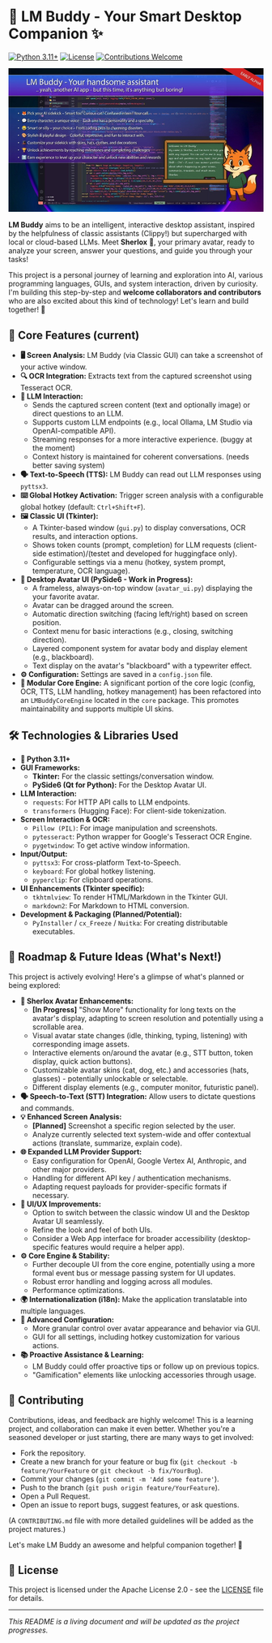# 🦉 LM Buddy - Your Smart Desktop Companion ✨

[![Python 3.11+](https://img.shields.io/badge/python-3.11%2B-blue.svg)](https://www.python.org/)
[![License](https://img.shields.io/badge/License-Apache_2.0-blue.svg)](LICENSE)
[![Contributions Welcome](https://img.shields.io/badge/contributions-welcome-brightgreen.svg?style=flat)](CONTRIBUTING.md) <!-- Optional: Create CONTRIBUTING.md later -->

![LM Buddy Hero](docs/images/lm-buddy-hero-image.jpg)

**LM Buddy** aims to be an intelligent, interactive desktop assistant, inspired by the helpfulness of classic assistants (Clippy!) but supercharged with local or cloud-based LLMs. Meet **Sherlox** 🦊, your primary avatar, ready to analyze your screen, answer your questions, and guide you through your tasks!

This project is a personal journey of learning and exploration into AI, various programming languages, GUIs, and system interaction, driven by curiosity. I'm building this step-by-step and **welcome collaborators and contributors** who are also excited about this kind of technology! Let's learn and build together! 🚀

## 🌟 Core Features (current)

*   **🖥️ Screen Analysis:** LM Buddy (via Classic GUI) can take a screenshot of your active window.
*   **🔍 OCR Integration:** Extracts text from the captured screenshot using Tesseract OCR.
*   **🧠 LLM Interaction:**
    *   Sends the captured screen content (text and optionally image) or direct questions to an LLM.
    *   Supports custom LLM endpoints (e.g., local Ollama, LM Studio via OpenAI-compatible API).
    *   Streaming responses for a more interactive experience. (buggy at the moment)
    *   Context history is maintained for coherent conversations. (needs better saving system)
*   **🗣️ Text-to-Speech (TTS):** LM Buddy can read out LLM responses using `pyttsx3`.
*   **⌨️ Global Hotkey Activation:** Trigger screen analysis with a configurable global hotkey (default: `Ctrl+Shift+F`).
*   **🖼️ Classic UI (Tkinter):**
    *   A Tkinter-based window (`gui.py`) to display conversations, OCR results, and interaction options.
    *   Shows token counts (prompt, completion) for LLM requests (client-side estimation)/(testet and developed for huggingface only).
    *   Configurable settings via a menu (hotkey, system prompt, temperature, OCR language).
*   **🦊 Desktop Avatar UI (PySide6 - Work in Progress):**
    *   A frameless, always-on-top window (`avatar_ui.py`) displaying the your favorite avatar.
    *   Avatar can be dragged around the screen.
    *   Automatic direction switching (facing left/right) based on screen position.
    *   Context menu for basic interactions (e.g., closing, switching direction).
    *   Layered component system for avatar body and display element (e.g., blackboard).
    *   Text display on the avatar's "blackboard" with a typewriter effect.
*   **⚙️ Configuration:** Settings are saved in a `config.json` file.
*   **🧩 Modular Core Engine:** A significant portion of the core logic (config, OCR, TTS, LLM handling, hotkey management) has been refactored into an `LMBuddyCoreEngine` located in the `core` package. This promotes maintainability and supports multiple UI skins.

## 🛠️ Technologies & Libraries Used

*   **🐍 Python 3.11+**
*   **GUI Frameworks:**
    *   **Tkinter:** For the classic settings/conversation window.
    *   **PySide6 (Qt for Python):** For the Desktop Avatar UI.
*   **LLM Interaction:**
    *   `requests`: For HTTP API calls to LLM endpoints.
    *   `transformers` (Hugging Face): For client-side tokenization.
*   **Screen Interaction & OCR:**
    *   `Pillow (PIL)`: For image manipulation and screenshots.
    *   `pytesseract`: Python wrapper for Google's Tesseract OCR Engine.
    *   `pygetwindow`: To get active window information.
*   **Input/Output:**
    *   `pyttsx3`: For cross-platform Text-to-Speech.
    *   `keyboard`: For global hotkey listening.
    *   `pyperclip`: For clipboard operations.
*   **UI Enhancements (Tkinter specific):**
    *   `tkhtmlview`: To render HTML/Markdown in the Tkinter GUI.
    *   `markdown2`: For Markdown to HTML conversion.
*   **Development & Packaging (Planned/Potential):**
    *   `PyInstaller` / `cx_Freeze` / `Nuitka`: For creating distributable executables.

## 🚀 Roadmap & Future Ideas (What's Next!)

This project is actively evolving! Here's a glimpse of what's planned or being explored:

*   **🦊 Sherlox Avatar Enhancements:**
    *   **[In Progress]** "Show More" functionality for long texts on the avatar's display, adapting to screen resolution and potentially using a scrollable area.
    *   Visual avatar state changes (idle, thinking, typing, listening) with corresponding image assets.
    *   Interactive elements on/around the avatar (e.g., STT button, token display, quick action buttons).
    *   Customizable avatar skins (cat, dog, etc.) and accessories (hats, glasses) - potentially unlockable or selectable.
    *   Different display elements (e.g., computer monitor, futuristic panel).
*   **🗣️ Speech-to-Text (STT) Integration:** Allow users to dictate questions and commands.
*   **💡 Enhanced Screen Analysis:**
    *   **[Planned]** Screenshot a specific region selected by the user.
    *   Analyze currently selected text system-wide and offer contextual actions (translate, summarize, explain code).
*   **🌐 Expanded LLM Provider Support:**
    *   Easy configuration for OpenAI, Google Vertex AI, Anthropic, and other major providers.
    *   Handling for different API key / authentication mechanisms.
    *   Adapting request payloads for provider-specific formats if necessary.
*   **🎨 UI/UX Improvements:**
    *   Option to switch between the classic window UI and the Desktop Avatar UI seamlessly.
    *   Refine the look and feel of both UIs.
    *   Consider a Web App interface for broader accessibility (desktop-specific features would require a helper app).
*   **⚙️ Core Engine & Stability:**
    *   Further decouple UI from the core engine, potentially using a more formal event bus or message passing system for UI updates.
    *   Robust error handling and logging across all modules.
    *   Performance optimizations.
*   **🌍 Internationalization (i18n):** Make the application translatable into multiple languages.
*   **🔧 Advanced Configuration:**
    *   More granular control over avatar appearance and behavior via GUI.
    *   GUI for all settings, including hotkey customization for various actions.
*   **📚 Proactive Assistance & Learning:**
    *   LM Buddy could offer proactive tips or follow up on previous topics.
    *   "Gamification" elements like unlocking accessories through usage.

## 🤝 Contributing

Contributions, ideas, and feedback are highly welcome! This is a learning project, and collaboration can make it even better. Whether you're a seasoned developer or just starting, there are many ways to get involved:

*   Fork the repository.
*   Create a new branch for your feature or bug fix (`git checkout -b feature/YourFeature` or `git checkout -b fix/YourBug`).
*   Commit your changes (`git commit -m 'Add some feature'`).
*   Push to the branch (`git push origin feature/YourFeature`).
*   Open a Pull Request.
*   Open an issue to report bugs, suggest features, or ask questions.

(A `CONTRIBUTING.md` file with more detailed guidelines will be added as the project matures.)

Let's make LM Buddy an awesome and helpful companion together! 🎉

## 📝 License

This project is licensed under the Apache License 2.0 - see the [LICENSE](LICENSE) file for details.

---

*This README is a living document and will be updated as the project progresses.*